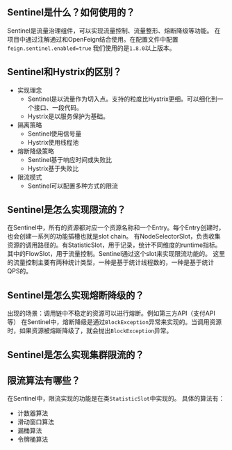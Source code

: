 ## Sentinel是什么？如何使用的？
Sentinel是流量治理组件，可以实现流量控制、流量整形、熔断降级等功能。
在项目中通过注解通过和OpenFeign结合使用。在配置文件中配置`feign.sentinel.enabled=true`
我们使用的是`1.8.0`以上版本。

## Sentinel和Hystrix的区别？
- 实现理念
    - Sentinel是以流量作为切入点。支持的粒度比Hystrix更细。可以细化到一个接口、一段代码。
    - Hystrix是以服务保护为基础。
- 隔离策略
    - Sentinel使用信号量
    - Hystrix使用线程池
- 熔断降级策略
    - Sentinel基于响应时间或失败比
    - Hystrix基于失败比
- 限流模式
    - Sentinel可以配置多种方式的限流


## Sentinel是怎么实现限流的？
在Sentinel中，所有的资源都对应一个资源名称和一个Entry。每个Entry创建时，也会创建一系列的功能插槽也就是slot chain。
有NodeSelectorSlot，负责收集资源的调用路径的。有StatisticSlot，用于记录，统计不同维度的runtime指标。
其中的FlowSlot，用于流量控制。Sentinel通过这个slot来实现限流功能的。
这里的流量控制主要有两种统计类型，一种是基于统计线程数的，一种是基于统计QPS的。

## Sentinel是怎么实现熔断降级的？
出现的场景：调用链中不稳定的资源可以进行熔断。例如第三方API（支付API等）
在Sentinel中，熔断降级是通过`BlockException`异常来实现的。当调用资源时，如果资源被熔断降级了，就会抛出`BlockException`异常。


## Sentinel是怎么实现集群限流的？


## 限流算法有哪些？
在Sentinel中，限流实现的功能是在类`StatisticSlot`中实现的。
具体的算法有：
- 计数器算法
- 滑动窗口算法
- 漏桶算法
- 令牌桶算法


